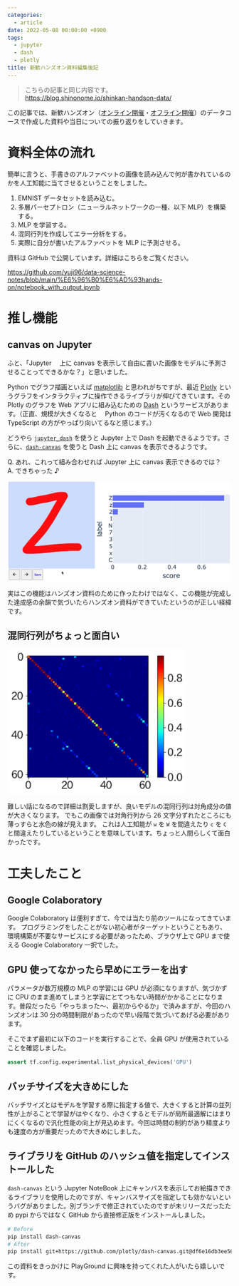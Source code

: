 ```yaml
---
categories:
  - article
date: 2022-05-08 00:00:00 +0900
tags:
  - jupyter
  - dash
  - plotly
title: 新歓ハンズオン資料編集後記
---
```


> こちらの記事と同じ内容です。  
> <https://blog.shinonome.io/shinkan-handson-data/>

この記事では、新歓ハンズオン（[オンライン開催](https://twitter.com/pgsus_info/status/1510531311559405571)・[オフライン開催](https://twitter.com/PlayGround_Log/status/1513746512073076738)）のデータコースで作成した資料や当日についての振り返りをしていきます。

# 資料全体の流れ

簡単に言うと、手書きのアルファベットの画像を読み込んで何が書かれているのかを人工知能に当てさせるということをしました。

1. EMNIST データセットを読み込む。
2. 多層パーセプトロン（ニューラルネットワークの一種、以下 MLP）を構築する。
3. MLP を学習する。
4. 混同行列を作成してエラー分析をする。
5. 実際に自分が書いたアルファベットを MLP に予測させる。

資料は GitHub で公開しています。詳細はこちらをご覧ください。

<https://github.com/yuji96/data-science-notes/blob/main/%E6%96%B0%E6%AD%93hands-on/notebook_with_output.ipynb>

# 推し機能

## canvas on Jupyter

ふと、「Jupyter 　上に canvas を表示して自由に書いた画像をモデルに予測させることってできるかな？」と思いました。

Python でグラフ描画といえば [matplotlib](https://matplotlib.org/) と思われがちですが、最近 [Plotly](https://plotly.com/python/) というグラフをインタラクティブに操作できるライブラリが伸びてきています。その Plotly のグラフを Web アプリに組み込むための [Dash](https://plotly.com/dash/) というサービスがあります。（正直、規模が大きくなると　 Python のコードが汚くなるので Web 開発は TypeScript の方がやっぱり向いてるなと感じます。）

どうやら [`jupyter_dash`](https://github.com/plotly/jupyter-dash#readme) を使うと Jupyter 上で Dash を起動できるようです。さらに、[`dash-canvas`](https://dash.plotly.com/canvas) を使うと Dash 上に canvas を表示できるようです。

Q. あれ、これって組み合わせれば Jupyter 上に canvas 表示できるのでは？  
A. できちゃった ♪

<img src="/assets/img/posts/jupyter-canvas.png" width=600>

実はこの機能はハンズオン資料のために作ったわけではなく、この機能が完成した達成感の余韻で気づいたらハンズオン資料ができていたというのが正しい経緯です。

## 混同行列がちょっと面白い

<img src="/assets/img/posts/cm.png" width=400>

難しい話になるので詳細は割愛しますが、良いモデルの混同行列は対角成分の値が大きくなります。
でもこの画像では対角行列から 26 文字分ずれたところにも薄っすらと水色の線が見えます。
これは人工知能が `w` を `W` を間違えたり `c` を `C` と間違えたりしているということを意味しています。ちょっと人間らしくて面白かったです。

# 工夫したこと

## Google Colaboratory

Google Colaboratory は便利すぎて、今では当たり前のツールになってきています。
プログラミングをしたことがない初心者がターゲットということもあり、環境構築が不要なサービスにする必要があったため、ブラウザ上で GPU まで使える Google Colaboratory 一択でした。

## GPU 使ってなかったら早めにエラーを出す

パラメータが数万規模の MLP の学習には GPU が必須になりますが、気づかずに CPU のまま進めてしまうと学習にとてつもない時間がかかることになります。普段だったら「やっちまった～、最初からやるか」で済みますが、今回のハンズオンは 30 分の時間制限があったので早い段階で気づいてあげる必要があります。

そこでまず最初に以下のコードを実行することで、全員 GPU が使用されていることを確認しました。

```python
assert tf.config.experimental.list_physical_devices('GPU')
```

## バッチサイズを大きめにした

バッチサイズとはモデルを学習する際に指定する値で、大きくすると計算の並列性が上がることで学習がはやくなり、小さくするとモデルが局所最適解にはまりにくくなるので汎化性能の向上が見込めます。今回は時間の制約があり精度よりも速度の方が重要だったので大きめにしました。

## ライブラリを GitHub のハッシュ値を指定してインストールした

`dash-canvas` という Jupyter NoteBook 上にキャンバスを表示してお絵描きできるライブラリを使用したのですが、キャンバスサイズを指定しても効かないというバグがありました。別ブランチで修正されていたのですが未リリースだったため pypi からではなく GitHub から直接修正版をインストールしました。

```zsh
# Before
pip install dash-canvas
# After
pip install git+https://github.com/plotly/dash-canvas.git@df6e16db3ee56e93674faff6b1d2dd28ef4b3094
```

この資料をきっかけに PlayGround に興味を持ってくれた人がいたら嬉しいです。
